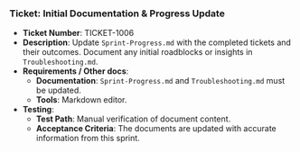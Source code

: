### Ticket: Initial Documentation & Progress Update

- **Ticket Number**: TICKET-1006
- **Description**: Update `Sprint-Progress.md` with the completed tickets and their outcomes. Document any initial roadblocks or insights in `Troubleshooting.md`.
- **Requirements / Other docs**:
  - **Documentation**: `Sprint-Progress.md` and `Troubleshooting.md` must be updated.
  - **Tools**: Markdown editor.
- **Testing**:
  - **Test Path**: Manual verification of document content.
  - **Acceptance Criteria**: The documents are updated with accurate information from this sprint. 
